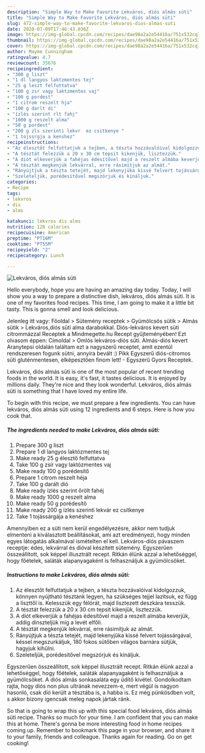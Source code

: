 ```yaml
---
description: "Simple Way to Make Favorite Lekváros, diós almás süti"
title: "Simple Way to Make Favorite Lekváros, diós almás süti"
slug: 472-simple-way-to-make-favorite-lekvaros-dios-almas-suti
date: 2020-07-09T17:46:43.036Z
image: https://img-global.cpcdn.com/recipes/dae98a2a2e54416a/751x532cq70/lekvaros-dios-almas-suti-recept-foto.jpg
thumbnail: https://img-global.cpcdn.com/recipes/dae98a2a2e54416a/751x532cq70/lekvaros-dios-almas-suti-recept-foto.jpg
cover: https://img-global.cpcdn.com/recipes/dae98a2a2e54416a/751x532cq70/lekvaros-dios-almas-suti-recept-foto.jpg
author: Mayme Cunningham
ratingvalue: 4.7
reviewcount: 35676
recipeingredient:
- "300 g liszt"
- "1 dl langyos laktzmentes tej"
- "25 g leszt felfuttatva"
- "100 g zsr vagy laktzmentes vaj"
- "100 g pordest"
- "1 citrom reszelt hja"
- "100 g darlt di"
- "ízlés szerint rlt fahj"
- "1000 g reszelt alma"
- "50 g pordest"
- "200 g zls szerinti lekvr  ez csitkenye "
- "1 tojssrgja a kenshez"
recipeinstructions:
- "Az élesztőt felfuttatjuk a tejben, a tészta hozzávalóival kidolgozzuk, könnyen nyújtható tésztánk legyen, ha szükséges tejjel lazítsuk, ez függ a liszttől is. Kelesszük egy félórát, majd lisztezett deszkára tesszük."
- "A tésztát felezzük a 20 x 30 cm tepsit kikenjük, lisztezzük."
- "A diót elkeverjük a fahéjas édesítővel majd a reszelt almába keverjük, addig dinszteljük míg a levét elfőli."
- "A tésztát megkenjük lekvárral, erre rásimítjuk az almát."
- "Rányújtjuk a tészta tetejét, majd lekenyjüka kissé felvert tojássárgával, késsel megszurkáljuk, 180 fokos sütőben világos barnára sütjük, hagyjuk kihűlni."
- "Szeleteljük, porédesítővel megszórjuk és kínáljuk."
categories:
- Recipe
tags:
- lekvros
- dis
- alms

katakunci: lekvros dis alms 
nutrition: 128 calories
recipecuisine: American
preptime: "PT16M"
cooktime: "PT55M"
recipeyield: "2"
recipecategory: Lunch

---
```



![Lekváros, diós almás süti](https://img-global.cpcdn.com/recipes/dae98a2a2e54416a/751x532cq70/lekvaros-dios-almas-suti-recept-foto.jpg)

Hello everybody, hope you are having an amazing day today. Today, I will show you a way to prepare a distinctive dish, lekváros, diós almás süti. It is one of my favorites food recipes. This time, I am going to make it a little bit tasty. This is gonna smell and look delicious.

Jelenleg itt vagy: Főoldal &gt; Sütemény receptek &gt; Gyümölcsös sütik &gt; Almás sütik &gt; Lekváros,diós süti alma darabokkal. Diós-lekváros kevert süti citrommázzal Receptek a Mindmegette.hu Recept gyűjteményében! Ezt olvasom éppen: Címoldal &gt; Omlós lekváros-diós süti. Almás-diós kevert Aranytepsi oldalán találtam ezt a nagyszerű receptet, amit ezentúl rendszeresen fogunk sütni, annyira bevált :) Pikk Egyszerű diós-citromos süti gluténmentesen, elképesztően finom lett! - Egyszerű Gyors Receptek.

Lekváros, diós almás süti is one of the most popular of recent trending foods in the world. It is easy, it's fast, it tastes delicious. It is enjoyed by millions daily. They're nice and they look wonderful. Lekváros, diós almás süti is something that I have loved my entire life.


To begin with this recipe, we must prepare a few ingredients. You can have lekváros, diós almás süti using 12 ingredients and 6 steps. Here is how you cook that.

<!--inarticleads1-->

##### The ingredients needed to make Lekváros, diós almás süti:

1. Prepare 300 g liszt
1. Prepare 1 dl langyos laktózmentes tej
1. Make ready 25 g élesztő felfuttatva
1. Take 100 g zsír vagy laktózmentes vaj
1. Make ready 100 g porédesítő
1. Prepare 1 citrom reszelt héja
1. Take 100 g darált dió
1. Make ready ízlés szerint őrölt fahéj
1. Make ready 1000 g reszelt alma
1. Make ready 50 g porédesítő
1. Make ready 200 g ízlés szerinti lekvár  ez csitkenye 
1. Take 1 tojássárgája a kenéshez


Amennyiben ez a süti nem kerül engedélyezésre, akkor nem tudjuk elmenteni a kiválasztott beállításokat, ami azt eredményezi, hogy minden egyes látogatás alkalmával ismételten el kell. Lekváros-diós pávaszem receptje: édes, lekvárral és dióval készített sütemény. Egyszerűen összeállított, sok képpel illusztrált recept. Ritkán élünk azzal a lehetőséggel, hogy főételek, saláták alapanyagaként is felhasználjuk a gyümölcsöket. 

<!--inarticleads2-->

##### Instructions to make Lekváros, diós almás süti:

1. Az élesztőt felfuttatjuk a tejben, a tészta hozzávalóival kidolgozzuk, könnyen nyújtható tésztánk legyen, ha szükséges tejjel lazítsuk, ez függ a liszttől is. Kelesszük egy félórát, majd lisztezett deszkára tesszük.
1. A tésztát felezzük a 20 x 30 cm tepsit kikenjük, lisztezzük.
1. A diót elkeverjük a fahéjas édesítővel majd a reszelt almába keverjük, addig dinszteljük míg a levét elfőli.
1. A tésztát megkenjük lekvárral, erre rásimítjuk az almát.
1. Rányújtjuk a tészta tetejét, majd lekenyjüka kissé felvert tojássárgával, késsel megszurkáljuk, 180 fokos sütőben világos barnára sütjük, hagyjuk kihűlni.
1. Szeleteljük, porédesítővel megszórjuk és kínáljuk.


Egyszerűen összeállított, sok képpel illusztrált recept. Ritkán élünk azzal a lehetőséggel, hogy főételek, saláták alapanyagaként is felhasználjuk a gyümölcsöket. A diós almás sonkasaláta egy üdítő kivétel. Gondolkodtam rajta, hogy diós non plus ultrának nevezzem-e, mert végül is nagyon hasonló, csak dió került a tésztába is, a habba is. Ez még pünkösdben volt, s akkor bizony igencsak meleg napok jártak ránk. 

So that is going to wrap this up with this special food lekváros, diós almás süti recipe. Thanks so much for your time. I am confident that you can make this at home. There's gonna be more interesting food in home recipes coming up. Remember to bookmark this page in your browser, and share it to your family, friends and colleague. Thanks again for reading. Go on get cooking!
